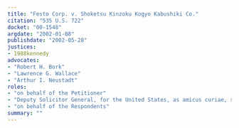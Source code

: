 ```yaml
---
title: "Festo Corp. v. Shoketsu Kinzoku Kogyo Kabushiki Co."
citation: "535 U.S. 722"
docket: "00-1548"
argdate: "2002-01-08"
publishdate: "2002-05-28"
justices:
- 1988kennedy
advocates:
- "Robert H. Bork"
- "Lawrence G. Wallace"
- "Arthur I. Neustadt"
roles:
- "on behalf of the Petitioner"
- "Deputy Solicitor General, for the United States, as amicus curiae, supporting vacatur and remand"
- "on behalf of the Respondents"
summary: ""
---
```



